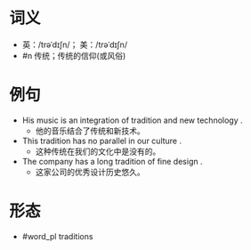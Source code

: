 # 词义
- 英：/trəˈdɪʃn/； 美：/trəˈdɪʃn/
- #n 传统；传统的信仰(或风俗)
# 例句
- His music is an integration of tradition and new technology .
	- 他的音乐结合了传统和新技术。
- This tradition has no parallel in our culture .
	- 这种传统在我们的文化中是没有的。
- The company has a long tradition of fine design .
	- 这家公司的优秀设计历史悠久。
# 形态
- #word_pl traditions
